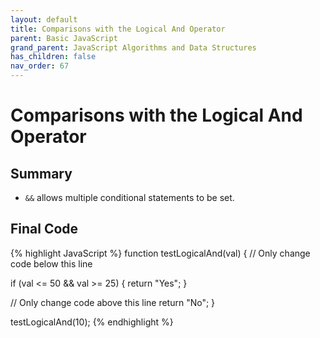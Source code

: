 ```yaml
---
layout: default
title: Comparisons with the Logical And Operator
parent: Basic JavaScript
grand_parent: JavaScript Algorithms and Data Structures
has_children: false
nav_order: 67
---
```

# Comparisons with the Logical And Operator
## Summary
- `&&` allows multiple conditional statements to be set.

## Final Code

{% highlight JavaScript %}
function testLogicalAnd(val) {
  // Only change code below this line

  if (val <= 50 && val >= 25) {
      return "Yes";
  }

  // Only change code above this line
  return "No";
}

testLogicalAnd(10);
{% endhighlight %}